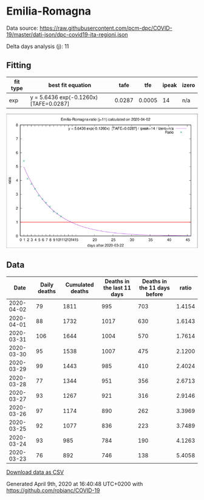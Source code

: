 # Emilia-Romagna

Data source: https://raw.githubusercontent.com/pcm-dpc/COVID-19/master/dati-json/dpc-covid19-ita-regioni.json

Delta days analysis (j): 11

## Fitting 
|fit type|best fit equation|tafe|tfe|ipeak|izero|
|-------|-----|--------|------|---|---|
|exp|y = 5.6436 exp(-0.1260x)  [TAFE=0.0287]|0.0287|0.0005|14|n/a|

![Plot](COVID-19_emilia-romagna_j11_2020-04-02.png)

## Data
|Date|Daily deaths|Cumulated deaths|Deaths in the last 11 days|Deaths in the 11 days before|ratio|
|----|----------|-----------|-------|--------------------|-----|
|2020-04-02|79|1811|995|703|1.4154|
|2020-04-01|88|1732|1017|630|1.6143|
|2020-03-31|106|1644|1004|570|1.7614|
|2020-03-30|95|1538|1007|475|2.1200|
|2020-03-29|99|1443|985|410|2.4024|
|2020-03-28|77|1344|951|356|2.6713|
|2020-03-27|93|1267|921|316|2.9146|
|2020-03-26|97|1174|890|262|3.3969|
|2020-03-25|92|1077|836|223|3.7489|
|2020-03-24|93|985|784|190|4.1263|
|2020-03-23|76|892|746|138|5.4058|

[Download data as CSV](COVID-19_emilia-romagna_j11_2020-04-02.csv)

Generated April 9th, 2020 at 16:40:48 UTC+0200 with https://github.com/robianc/COVID-19
